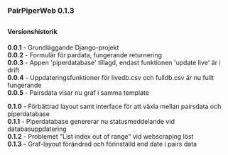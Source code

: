### PairPiperWeb 0.1.3

##
#### Versionshistorik<br>
**0.0.1** - Grundläggande Django-projekt <br>
**0.0.2** - Formulär för pardata, fungerande returnering <br>
**0.0.3** - Appen 'piperdatabase' tillagd, endast funktionen 'update live' är i drift <br>
**0.0.4** - Uppdateringsfunktioner för livedb.csv och fulldb.csv är nu fullt fungerande <br>
**0.0.5** - Pairsdata visar nu graf i samma template <br>

**0.1.0** - Förbättrad layout samt interface för att växla mellan pairsdata och piperdatabase <br>
**0.1.1** - Piperdatabase genererar nu statusmeddelande vid databasuppdatering <br>
**0.1.2** - Problemet "List index out of range" vid webscraping löst <br>
**0.1.3** - Graf-layout förändrad och förinställd end date i pairs data
